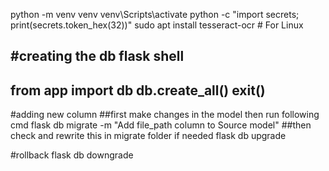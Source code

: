 python -m venv venv
venv\Scripts\activate
python -c "import secrets; print(secrets.token_hex(32))"
sudo apt install tesseract-ocr  # For Linux



#creating the db
flask shell
----
from app import db
db.create_all()
exit()
----
#adding new column
##first make changes in the model then run following cmd
flask db migrate -m "Add file_path column to Source model"
##then check and rewrite this in migrate folder if needed
flask db upgrade

#rollback
flask db downgrade

